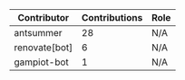 | Contributor | Contributions | Role |
| ------------ | -------------- | ---- |
| antsummer | 28 | N/A |
| renovate[bot] | 6 | N/A |
| gampiot-bot | 1 | N/A |
